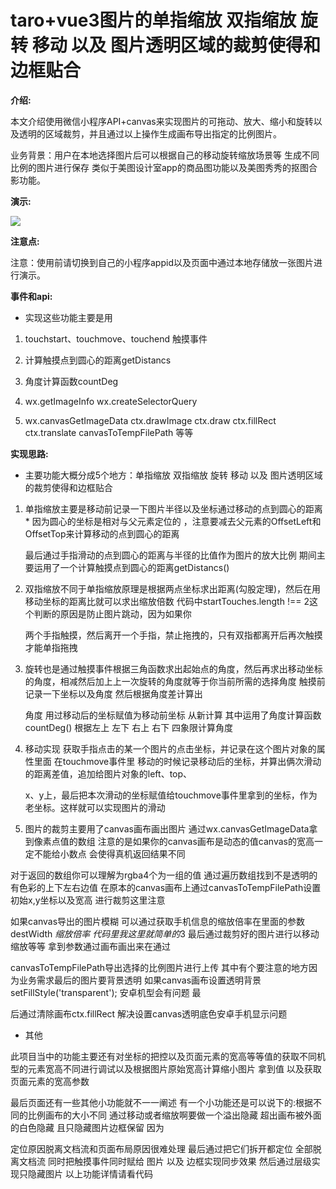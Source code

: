 # taro+vue3图片的单指缩放 双指缩放 旋转 移动 以及 图片透明区域的裁剪使得和边框贴合

**介绍:**

本文介绍使用微信小程序API+canvas来实现图片的可拖动、放大、缩小和旋转以及透明的区域裁剪，并且通过以上操作生成画布导出指定的比例图片。

业务背景：用户在本地选择图片后可以根据自己的移动旋转缩放场景等 生成不同比例的图片进行保存 类似于美图设计室app的商品图功能以及美图秀秀的抠图合影功能。

**演示:**

<image src="~@assets/images/ys.gif" /> 

**注意点:**

注意：使用前请切换到自己的小程序appid以及页面中通过本地存储放一张图片进行演示。

**事件和api:**

- 实现这些功能主要是用

1. touchstart、touchmove、touchend 触摸事件

2. 计算触摸点到圆心的距离getDistancs

3. 角度计算函数countDeg

4. wx.getImageInfo  wx.createSelectorQuery

5. wx.canvasGetImageData  ctx.drawImage ctx.draw ctx.fillRect ctx.translate canvasToTempFilePath 等等

**实现思路:**

- 主要功能大概分成5个地方：单指缩放 双指缩放 旋转 移动 以及 图片透明区域的裁剪使得和边框贴合

1. 单指缩放主要是移动前记录一下图片半径以及坐标通过移动的点到圆心的距离  * 因为圆心的坐标是相对与父元素定位的 ，注意要减去父元素的OffsetLeft和OffsetTop来计算移动的点到圆心的距离

   最后通过手指滑动的点到圆心的距离与半径的比值作为图片的放大比例 期间主要运用了一个计算触摸点到圆心的距离getDistancs()


2. 双指缩放不同于单指缩放原理是根据两点坐标求出距离(勾股定理)，然后在用移动坐标的距离比就可以求出缩放倍数 代码中startTouches.length !== 2这个判断的原因是防止图片跳动，因为如果你

   两个手指触摸，然后离开一个手指，禁止拖拽的，只有双指都离开后再次触摸才能单指拖拽


3. 旋转也是通过触摸事件根据三角函数求出起始点的角度，然后再求出移动坐标的角度，相减然后加上上一次旋转的角度就等于你当前所需的选择角度 触摸前记录一下坐标以及角度 然后根据角度差计算出

   角度 用过移动后的坐标赋值为移动前坐标 从新计算 其中运用了角度计算函数countDeg() 根据左上 左下 右上 右下 四象限计算角度

4. 移动实现 获取手指点击的某一个图片的点击坐标，并记录在这个图片对象的属性里面 在touchmove事件里 移动的时候记录移动后的坐标，并算出俩次滑动的距离差值，追加给图片对象的left、top、

   x、y上，最后把本次滑动的坐标赋值给touchmove事件里拿到的坐标，作为老坐标。这样就可以实现图片的滑动

5. 图片的裁剪主要用了canvas画布画出图片 通过wx.canvasGetImageData拿到像素点值的数组 注意的是如果你的canvas画布是动态的值canvas的宽高一定不能给小数点 会使得真机返回结果不同

  对于返回的数组你可以理解为rgba4个为一组的值 通过遍历数组找到不是透明的有色彩的上下左右边值 在原本的canvas画布上通过canvasToTempFilePath设置初始x,y坐标以及宽高 进行裁剪这里注意

  如果canvas导出的图片模糊 可以通过获取手机信息的缩放倍率在里面的参数destWidth *缩放倍率 代码里我这里就简单的*3 最后通过裁剪好的图片进行以移动缩放等等 拿到参数通过画布画出来在通过

canvasToTempFilePath导出选择的比例图片进行上传 其中有个要注意的地方因为业务需求最后的图片要背景透明 如果canvas画布设置透明背景setFillStyle('transparent'); 安卓机型会有问题 最

后通过清除画布ctx.fillRect 解决设置canvas透明底色安卓手机显示问题

- 其他

 此项目当中的功能主要还有对坐标的把控以及页面元素的宽高等等值的获取不同机型的元素宽高不同进行调试以及根据图片原始宽高计算缩小图片 拿到值 以及获取页面元素的宽高参数

 最后页面还有一些其他小功能就不一一阐述 有一个小功能还是可以说下的:根据不同的比例画布的大小不同 通过移动或者缩放啊要做一个溢出隐藏 超出画布被外面的白色隐藏 且只隐藏图片边框保留 因为
 
 定位原因脱离文档流和页面布局原因很难处理 最后通过把它们拆开都定位 全部脱离文档流 同时把触摸事件同时赋给 图片 以及 边框实现同步效果 然后通过层级实现只隐藏图片 以上功能详情请看代码

